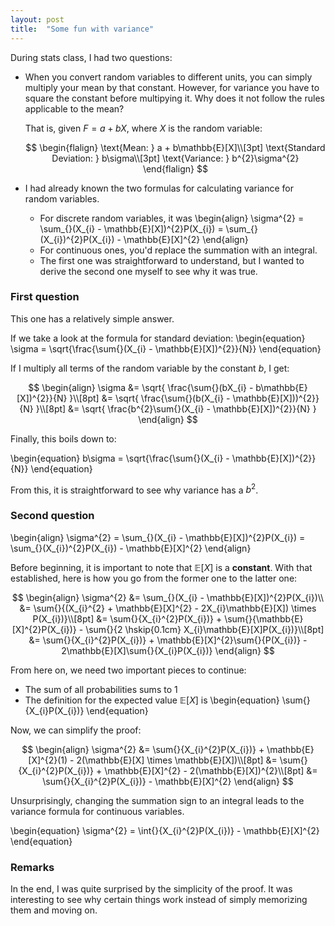 ```yaml
---
layout: post
title:  "Some fun with variance"
---
```


<script>
MathJax = {
  tex: {
    inlineMath: [['$', '$']],
  },
  svg: {
    scale: 1
  }
};
</script>
<script id="MathJax-script" async
    src="https://cdn.jsdelivr.net/npm/mathjax@3/es5/tex-svg.js">
</script>

During stats class, I had two questions:
- When you convert random variables to different units, you can simply multiply your mean by that constant. However, for variance you have to square the constant before multipying it. Why does it not follow the rules applicable to the mean?

    $\text{That is, given } F = a + bX$, where $X$ is the random variable:

    $$
    \begin{flalign}
        \text{Mean: } a + b\mathbb{E}[X]\\[3pt]
        \text{Standard Deviation: } b\sigma\\[3pt]
        \text{Variance: } b^{2}\sigma^{2}
    \end{flalign}
    $$

- I had already known the two formulas for calculating variance for random variables.
    - For discrete random variables, it was
    \begin{align}
    \sigma^{2} = \sum_{}(X_{i} - \mathbb{E}[X])^{2}P(X_{i}) = \sum_{}(X_{i})^{2}P(X_{i}) - \mathbb{E}[X]^{2}
    \end{align}
    - For continuous ones, you'd replace the summation with an integral.
    - The first one was straightforward to understand, but I wanted to derive the second one myself to see why it was true.

### First question
This one has a relatively simple answer.

If we take a look at the formula for standard deviation:
\begin{equation}
    \sigma = \sqrt{\frac{\sum{}(X_{i} - \mathbb{E}[X])^{2}}{N}}
\end{equation}

If I multiply all terms of the random variable by the constant $b$, I get:

$$
\begin{align}
\sigma &=  
    \sqrt{
        \frac{\sum{}(bX_{i} - b\mathbb{E}[X])^{2}}{N}
    }\\[8pt]
    &= \sqrt{
        \frac{\sum{}(b(X_{i} - \mathbb{E}[X]))^{2}}{N}
    }\\[8pt]
    &= \sqrt{
        \frac{b^{2}\sum{}(X_{i} - \mathbb{E}[X])^{2}}{N}
    }
\end{align}
$$

Finally, this boils down to:

\begin{equation}
b\sigma = \sqrt{\frac{\sum{}(X_{i} - \mathbb{E}[X])^{2}}{N}}
\end{equation}

From this, it is straightforward to see why variance has a $b^2$.

### Second question
\begin{align}
    \sigma^{2} = \sum_{}(X_{i} - \mathbb{E}[X])^{2}P(X_{i}) = \sum_{}(X_{i})^{2}P(X_{i}) - \mathbb{E}[X]^{2}
\end{align}

Before beginning, it is important to note that $\mathbb{E}[X]$ is a **constant**. With that established, here is how you go from the former one to the latter one:

$$
\begin{align}
    \sigma^{2} &= 
        \sum_{}(X_{i} - \mathbb{E}[X])^{2}P(X_{i})\\
    &= \sum{}{(X_{i}^{2} + \mathbb{E}[X]^{2} - 2X_{i}\mathbb{E}[X]) \times P(X_{i})}\\[8pt]
    &= \sum{}{X_{i}^{2}P(X_{i})} + \sum{}{\mathbb{E}[X]^{2}P(X_{i})} - \sum{}{2 \hskip{0.1cm} X_{i}\mathbb{E}[X]P(X_{i})}\\[8pt]
    &= \sum{}{X_{i}^{2}P(X_{i})} + \mathbb{E}[X]^{2}\sum{}{P(X_{i})} - 2\mathbb{E}[X]\sum{}{X_{i}P(X_{i})}
\end{align}
$$

From here on, we need two important pieces to continue:
- The sum of all probabilities sums to $1$
- The definition for the expected value $\mathbb{E}[X]$ is
    \begin{equation}
        \sum{}{X_{i}P(X_{i})}
    \end{equation}

Now, we can simplify the proof:

$$
\begin{align}
    \sigma^{2} &=
        \sum{}{X_{i}^{2}P(X_{i})} + \mathbb{E}[X]^{2}(1) - 2(\mathbb{E}[X] \times \mathbb{E}[X])\\[8pt]
    &= \sum{}{X_{i}^{2}P(X_{i})} + \mathbb{E}[X]^{2} - 2(\mathbb{E}[X])^{2}\\[8pt]
    &= \sum{}{X_{i}^{2}P(X_{i})} - \mathbb{E}[X]^{2}
\end{align}
$$

Unsurprisingly, changing the summation sign to an integral leads to the variance formula for continuous variables.

\begin{equation}
    \sigma^{2} = \int{}{X_{i}^{2}P(X_{i})} - \mathbb{E}[X]^{2}
\end{equation}

### Remarks
In the end, I was quite surprised by the simplicity of the proof. It was interesting to see why certain things work instead of simply memorizing them and moving on.